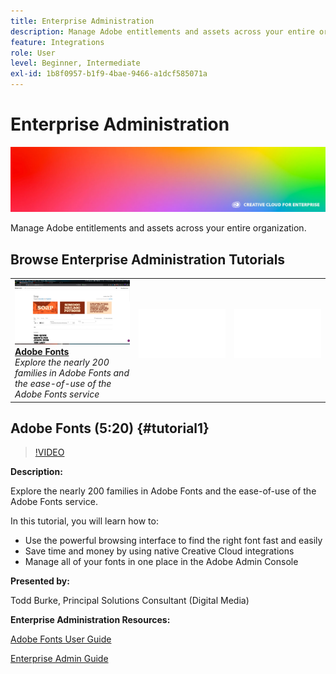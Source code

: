 ```yaml
---
title: Enterprise Administration
description: Manage Adobe entitlements and assets across your entire organization
feature: Integrations
role: User
level: Beginner, Intermediate
exl-id: 1b8f0957-b1f9-4bae-9466-a1dcf585071a
---
```

# Enterprise Administration

![Tutorial Hero Image](../assets/hero_cce.jpg)

Manage Adobe entitlements and assets across your entire organization.

## Browse Enterprise Administration Tutorials

<table style="table-layout:fixed">
<tr>
 <td>
   <a href="enterprise.md#tutorial1">
      <img alt="Adobe Fonts" src="../assets/fonts_burke_thumbnail.jpg" />
   </a>
    <div>
   <a href="enterprise.md#tutorial1"><strong>Adobe Fonts</strong></a>
    </div>
    <em>Explore the nearly 200 families in Adobe Fonts and the ease-of-use of the Adobe Fonts service</em>
    <br>
  </td>
  <td>
    <img alt="Spacer" src="../assets/Whitespacer.png" />
    <div>
    <br>
  </td>
  <td>
    <img alt="Spacer" src="../assets/Whitespacer.png" />
    <div>
    <br>
  </td>
</tr>
</table>

## Adobe Fonts (5:20) {#tutorial1}

>[!VIDEO](https://video.tv.adobe.com/v/328226?hidetitle=true)

**Description:**

Explore the nearly 200 families in Adobe Fonts and the ease-of-use of the Adobe Fonts service.

In this tutorial, you will learn how to:
* Use the powerful browsing interface to find the right font fast and easily
* Save time and money by using native Creative Cloud integrations
* Manage all of your fonts in one place in the Adobe Admin Console
      
**Presented by:**

Todd Burke, Principal Solutions Consultant (Digital Media)

**Enterprise Administration Resources:**

[Adobe Fonts User Guide](https://helpx.adobe.com/fonts/user-guide.html)

[Enterprise Admin Guide](https://helpx.adobe.com/enterprise/admin-guide.html)
